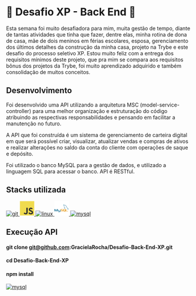 #  🚀   Desafio XP - Back End  🚀
Esta semana foi muito desafiadora para mim, muita gestão de tempo, diante de tantas atividades que tinha que fazer, dentre elas, minha rotina de dona de casa, mãe de dois meninos em férias escolares, esposa, gerenciamento dos últimos detalhes da construção da minha casa, projeto na Trybe e este desafio do processo seletivo XP.
Estou muito feliz com a entrega dos requisitos mínimos deste projeto, que pra mim se compara aos requisitos bônus dos projetos da Trybe, foi muito aprendizado adquirido e também consolidação de muitos conceitos.


## Desenvolvimento
Foi desenvolvido uma API utilizando a arquitetura MSC (model-service-controller) para uma melhor organização e estruturação do código atribuindo as respectivas responsabilidades e pensando em facilitar a manutenção no futuro.

A API que foi construída é um sistema de gerenciamento de carteira digital em que será possível criar, visualizar, atualizar vendas e compras de ativos e realizar alterações no saldo da conta do cliente com operações de saque e depósito.

Foi utilizado o banco MySQL para a gestão de dados, e utilizado a linguagem SQL para acessar o banco. API é RESTful.

## Stacks utilizada 

  <p align="left"> 
  
  
  <a href="https://git-scm.com/" rel="noreferrer">
    <img src="https://www.vectorlogo.zone/logos/git-scm/git-scm-icon.svg" alt="git" width="40" height="40"/>
  </a> 
 
  <a href="https://developer.mozilla.org/en-US/docs/Web/JavaScript" target="_blank" rel="noreferrer"> 
   <img src="https://raw.githubusercontent.com/devicons/devicon/master/icons/javascript/javascript-original.svg" alt="javascript" width="40" height="40"/>
  </a> 
  
  <a href="https://www.apple.com/br/mac/" rel="noreferrer">
    <img src="https://user-images.githubusercontent.com/93058975/180656679-63a73cf0-94c4-4324-976c-09b8f30b861a.png" alt="linux" width="40" height="40"/>
  </a>

<a href="https://www.mysql.com/"  rel="noreferrer">
  <img src="https://raw.githubusercontent.com/devicons/devicon/master/icons/mysql/mysql-original-wordmark.svg" alt="mysql" width="40" height="40"/>
</a>

 <a href="https://nodejs.org/en/"  rel="noreferrer">
  <img src="https://www.stickersdevs.com.br/wp-content/uploads/2022/01/nodejs-logo-adesivo-sticker.png" alt="mysql" width="40" height="40"/>
</a>
</p>

     
## Execução API

#### git clone git@github.com:GracielaRocha/Desafio-Back-End-XP.git
#### cd Desafio-Back-End-XP
#### npm install

<a href="https://www.linkedin.com/in/gracielasr/"  rel="noreferrer">
  <img src="https://user-images.githubusercontent.com/93058975/180666923-ea906f2c-6163-4e85-8dcb-63db267e22c3.png" alt="mysql" width="40" height="40"/>

